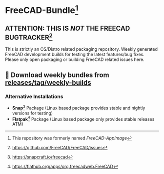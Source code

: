 # FreeCAD-Bundle[^1] 

## ATTENTION: THIS IS *NOT* THE FREECAD BUGTRACKER[^2]

This is strictly an OS/Distro related packaging repository. Weekly generated FreeCAD development builds for testing the latest features/bug fixes. Please only open packaging or building FreeCAD related issues here.

## 📢 Download weekly bundles from [releases/tag/weekly-builds](https://github.com/FreeCAD/FreeCAD-Bundle/releases/tag/weekly-builds)

### Alternative Installations
* **Snap**[^3] Package (Linux based package provides stable and nightly versions for testing)   
* **Flatpak**[^4] Package (Linux based package only provides stable releases ATM)

[^1]: This repository was formerly named *FreeCAD-AppImage*
[^2]: https://github.com/FreeCAD/FreeCAD/issues
[^3]: https://snapcraft.io/freecad
[^4]: https://flathub.org/apps/org.freecadweb.FreeCAD
